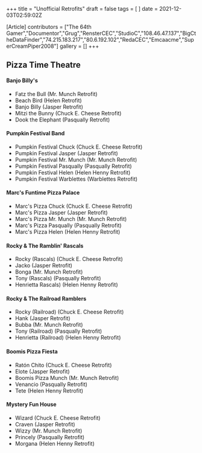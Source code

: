 +++
title = "Unofficial Retrofits"
draft = false
tags = [ ]
date = 2021-12-03T02:59:02Z

[Article]
contributors = ["The 64th Gamer","Documentor","Grug","RensterCEC","StudioC","108.46.47.137","BigCtheDataFinder","74.215.183.217","80.6.192.102","RedaCEC","Emcaacme","SuperCreamPiper2008"]
gallery = []
+++
## Pizza Time Theatre ##

#### Banjo Billy's ####

* Fatz the Bull (Mr. Munch Retrofit)
* Beach Bird (Helen Retrofit)
* Banjo Billy (Jasper Retrofit)
* Mitzi the Bunny (Chuck E. Cheese Retrofit)
* Dook the Elephant (Pasqually Retrofit)

#### Pumpkin Festival Band ####

* Pumpkin Festival Chuck (Chuck E. Cheese Retrofit)
* Pumpkin Festival Jasper (Jasper Retrofit)
* Pumpkin Festival Mr. Munch (Mr. Munch Retrofit)
* Pumpkin Festival Pasqually (Pasqually Retrofit)
* Pumpkin Festival Helen (Helen Henny Retrofit)
* Pumpkin Festival Warblettes (Warblettes Retrofit)

#### Marc's Funtime Pizza Palace ####

* Marc's Pizza Chuck (Chuck E. Cheese Retrofit)
* Marc's Pizza Jasper (Jasper Retrofit)
* Marc's Pizza Mr. Munch (Mr. Munch Retrofit)
* Marc's Pizza Pasqually (Pasqually Retrofit)
* Marc's Pizza Helen (Helen Henny Retrofit)

#### Rocky & The Ramblin' Rascals ####

* Rocky (Rascals) (Chuck E. Cheese Retrofit)
* Jacko (Jasper Retrofit)
* Bonga (Mr. Munch Retrofit)
* Tony (Rascals) (Pasqually Retrofit)
* Henrietta  Rascals) (Helen Henny Retrofit)

#### Rocky & The Railroad Ramblers ####

* Rocky (Railroad) (Chuck E. Cheese Retrofit)
* Hank (Jasper Retrofit)
* Bubba (Mr. Munch Retrofit)
* Tony (Railroad) (Pasqually Retrofit)
* Henrietta (Railroad) (Helen Henny Retrofit)

#### Boomis Pizza Fiesta ####

* Ratón Chito (Chuck E. Cheese Retrofit)
* Elote (Jasper Retrofit)
* Boomis Pizza Munch (Mr. Munch Retrofit)
* Venancio (Pasqually Retrofit)
* Tete (Helen Henny Retrofit)

#### Mystery Fun House ####

* Wizard (Chuck E. Cheese Retrofit)
* Craven (Jasper Retrofit)
* Wizzy (Mr. Munch Retrofit)
* Princely (Pasqually Retrofit)
* Morgana (Helen Henny Retrofit)